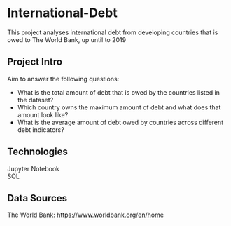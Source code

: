 # International-Debt

This project analyses international debt from developing countries that is owed to The World Bank, up until to 2019

## Project Intro
Aim to answer the following questions:
  - What is the total amount of debt that is owed by the countries listed in the dataset?
  - Which country owns the maximum amount of debt and what does that amount look like?
  - What is the average amount of debt owed by countries across different debt indicators?

## Technologies
Jupyter Notebook <br/>
SQL

## Data Sources
The World Bank: https://www.worldbank.org/en/home
